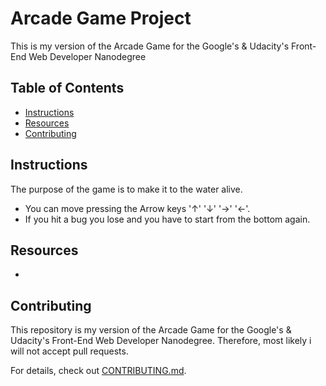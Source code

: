# Arcade Game Project

This is my version of the Arcade Game for the Google's & Udacity's Front-End Web Developer Nanodegree

## Table of Contents

* [Instructions](#instructions)
* [Resources](#Resources)
* [Contributing](#contributing)

## Instructions

The purpose of the game is to make it to the water alive.

* You can move pressing the Arrow keys '↑' '↓' '→' '←'.
* If you hit a bug you lose and you have to start from the bottom again.


## Resources

-

## Contributing

This repository is my version of the Arcade Game for the Google's & Udacity's Front-End Web Developer Nanodegree. 
Therefore, most likely i will not accept pull requests.

For details, check out [CONTRIBUTING.md](CONTRIBUTING.md).
